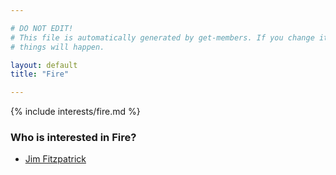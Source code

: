 ```yaml
---

# DO NOT EDIT!
# This file is automatically generated by get-members. If you change it, bad
# things will happen.

layout: default
title: "Fire"

---
```


{% include interests/fire.md %}

### Who is interested in Fire?


* [Jim Fitzpatrick](/members/jim-fitzpatrick.html)
